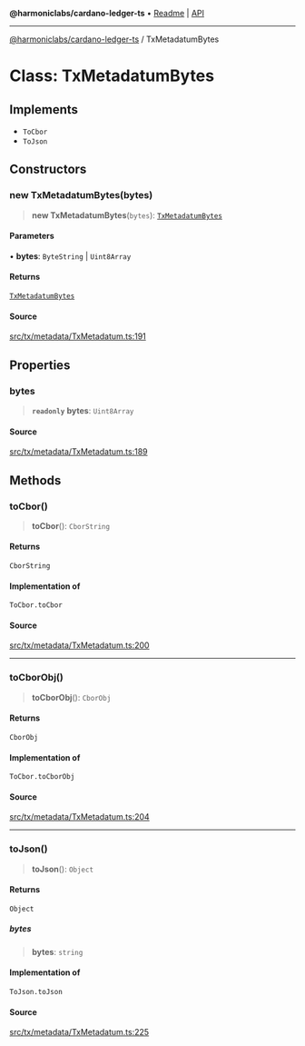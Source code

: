 **@harmoniclabs/cardano-ledger-ts** • [Readme](../Introduction.md) \| [API](../globals.md)

***

[@harmoniclabs/cardano-ledger-ts](../Introduction.md) / TxMetadatumBytes

# Class: TxMetadatumBytes

## Implements

- `ToCbor`
- `ToJson`

## Constructors

### new TxMetadatumBytes(bytes)

> **new TxMetadatumBytes**(`bytes`): [`TxMetadatumBytes`](TxMetadatumBytes.md)

#### Parameters

• **bytes**: `ByteString` \| `Uint8Array`

#### Returns

[`TxMetadatumBytes`](TxMetadatumBytes.md)

#### Source

[src/tx/metadata/TxMetadatum.ts:191](https://github.com/HarmonicLabs/cardano-ledger-ts/blob/d1659b0/src/tx/metadata/TxMetadatum.ts#L191)

## Properties

### bytes

> **`readonly`** **bytes**: `Uint8Array`

#### Source

[src/tx/metadata/TxMetadatum.ts:189](https://github.com/HarmonicLabs/cardano-ledger-ts/blob/d1659b0/src/tx/metadata/TxMetadatum.ts#L189)

## Methods

### toCbor()

> **toCbor**(): `CborString`

#### Returns

`CborString`

#### Implementation of

`ToCbor.toCbor`

#### Source

[src/tx/metadata/TxMetadatum.ts:200](https://github.com/HarmonicLabs/cardano-ledger-ts/blob/d1659b0/src/tx/metadata/TxMetadatum.ts#L200)

***

### toCborObj()

> **toCborObj**(): `CborObj`

#### Returns

`CborObj`

#### Implementation of

`ToCbor.toCborObj`

#### Source

[src/tx/metadata/TxMetadatum.ts:204](https://github.com/HarmonicLabs/cardano-ledger-ts/blob/d1659b0/src/tx/metadata/TxMetadatum.ts#L204)

***

### toJson()

> **toJson**(): `Object`

#### Returns

`Object`

##### bytes

> **bytes**: `string`

#### Implementation of

`ToJson.toJson`

#### Source

[src/tx/metadata/TxMetadatum.ts:225](https://github.com/HarmonicLabs/cardano-ledger-ts/blob/d1659b0/src/tx/metadata/TxMetadatum.ts#L225)
